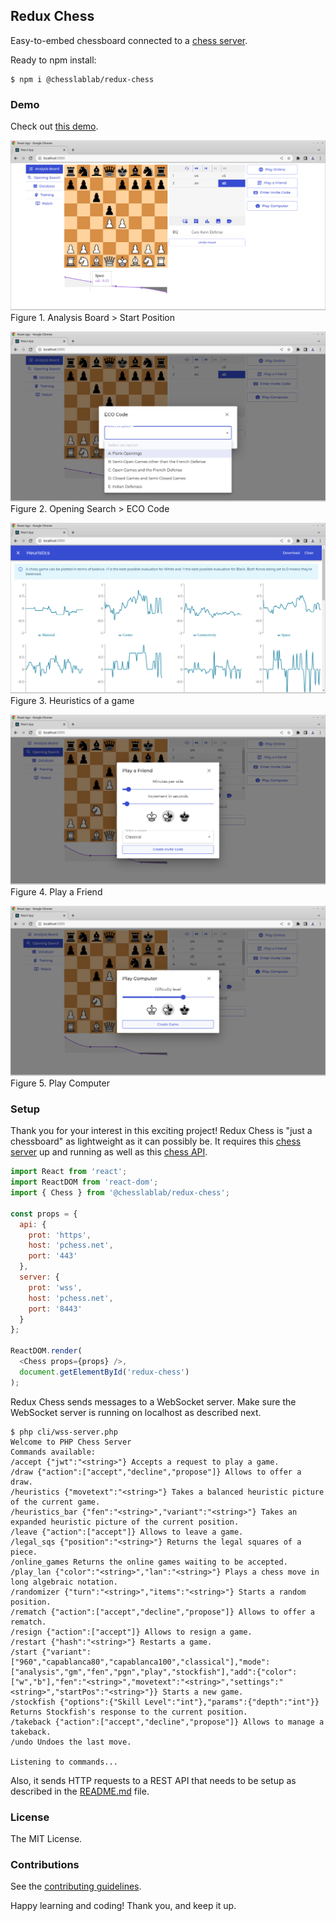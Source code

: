 ## Redux Chess

Easy-to-embed chessboard connected to a [chess server](https://github.com/chesslablab/chess-server).

Ready to npm install:

```
$ npm i @chesslablab/redux-chess
```

### Demo

Check out [this demo](https://www.chesslablab.com/).

![Figure 1](/src/assets/img/docs/figure-01.png)
Figure 1. Analysis Board > Start Position

![Figure 2](/src/assets/img/docs/figure-02.png)
Figure 2. Opening Search > ECO Code

![Figure 3](/src/assets/img/docs/figure-03.png)
Figure 3. Heuristics of a game

![Figure 4](/src/assets/img/docs/figure-04.png)
Figure 4. Play a Friend

![Figure 5](/src/assets/img/docs/figure-05.png)
Figure 5. Play Computer

### Setup

Thank you for your interest in this exciting project! Redux Chess is "just a chessboard" as lightweight as it can possibly be. It requires this [chess server](https://github.com/chesslablab/chess-server) up and running as well as this [chess API](https://github.com/chesslablab/chess-api).

```js
import React from 'react';
import ReactDOM from 'react-dom';
import { Chess } from '@chesslablab/redux-chess';

const props = {
  api: {
    prot: 'https',
    host: 'pchess.net',
    port: '443'
  },
  server: {
    prot: 'wss',
    host: 'pchess.net',
    port: '8443'
  }
};

ReactDOM.render(
  <Chess props={props} />,
  document.getElementById('redux-chess')
);
```

Redux Chess sends messages to a WebSocket server. Make sure the WebSocket server is running on localhost as described next.

```
$ php cli/wss-server.php
Welcome to PHP Chess Server
Commands available:
/accept {"jwt":"<string>"} Accepts a request to play a game.
/draw {"action":["accept","decline","propose"]} Allows to offer a draw.
/heuristics {"movetext":"<string>"} Takes a balanced heuristic picture of the current game.
/heuristics_bar {"fen":"<string>","variant":"<string>"} Takes an expanded heuristic picture of the current position.
/leave {"action":["accept"]} Allows to leave a game.
/legal_sqs {"position":"<string>"} Returns the legal squares of a piece.
/online_games Returns the online games waiting to be accepted.
/play_lan {"color":"<string>","lan":"<string>"} Plays a chess move in long algebraic notation.
/randomizer {"turn":"<string>","items":"<string>"} Starts a random position.
/rematch {"action":["accept","decline","propose"]} Allows to offer a rematch.
/resign {"action":["accept"]} Allows to resign a game.
/restart {"hash":"<string>"} Restarts a game.
/start {"variant":["960","capablanca80","capablanca100","classical"],"mode":["analysis","gm","fen","pgn","play","stockfish"],"add":{"color":["w","b"],"fen":"<string>","movetext":"<string>","settings":"<string>","startPos":"<string>"}} Starts a new game.
/stockfish {"options":{"Skill Level":"int"},"params":{"depth":"int"}} Returns Stockfish's response to the current position.
/takeback {"action":["accept","decline","propose"]} Allows to manage a takeback.
/undo Undoes the last move.

Listening to commands...
```

Also, it sends HTTP requests to a REST API that needs to be setup as described in the [README.md](https://github.com/chesslablab/chess-api) file.

### License

The MIT License.

### Contributions

See the [contributing guidelines](https://github.com/chesslablab/redux-chess/blob/master/CONTRIBUTING.md).

Happy learning and coding! Thank you, and keep it up.
